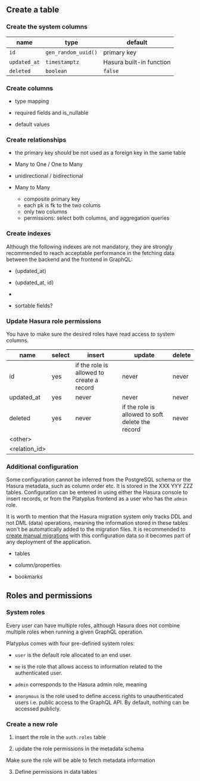 ## Create a table

### Create the system columns

| name         | type                | default                  |
| ------------ | ------------------- | ------------------------ |
| `id`         | `gen_random_uuid()` | primary key              |
| `updated_at` | `timestamptz`       | Hasura built-in function |
| `deleted`    | `boolean`           | `false`                  |

### Create columns

- type mapping

- required fields and is_nullable

- default values

### Create relationships

- the primary key should be not used as a foreign key in the same table

- Many to One / One to Many

- unidirectional / bidirectional

- Many to Many
  - composite primary key
  - each pk is fk to the two colums
  - only two columns
  - permissions: select both columns, and aggregation queries

### Create indexes

Although the following indexes are not mandatory, they are strongly recommended to reach acceptable performance in the fetching data between the backend and the frontend in GraphQL:

- (updated_at)
- (updated_at, id)
-

- sortable fields?

### Update Hasura role permissions

You have to make sure the desired roles have read access to system columns.

| name           | select | insert                                    | update                                           | delete |
| -------------- | ------ | ----------------------------------------- | ------------------------------------------------ | ------ |
| id             | yes    | if the role is allowed to create a record | never                                            | never  |
| updated_at     | yes    | never                                     | never                                            | never  |
| deleted        | yes    | never                                     | if the role is allowed to soft delete the record | never  |
| \<other>       |        |                                           |                                                  |        |
| \<relation_id> |        |                                           |                                                  |        |

### Additional configuration

Some configuration cannot be inferred from the PostgreSQL schema or the Hasura metadata, such as column order etc. It is stored in the XXX YYY ZZZ tables. Configuration can be entered in using either the Hasura console to insert records, or from the Platyplus frontend as a user who has the `admin` role.

It is worth to mention that the Hasura migration system only tracks DDL and not DML (data) operations, meaning the information stored in these tables won't be automatically added to the migration files. It is recommended to [create manual migrations](https://hasura.io/docs/1.0/graphql/core/migrations/advanced/writing-migrations-manually.html) with this configuration data so it becomes part of any deployment of the application.

- tables

- column/properties

- bookmarks

## Roles and permissions

### System roles

Every user can have multiple roles, although Hasura does not combine multiple roles when running a given GraphQL operation.

Platyplus comes with four pre-defined system roles:

- `user` is the default role allocated to an end user.

- `me` is the role that allows access to information related to the authenticated user.

- `admin` corresponds to the Hasura admin role, meaning

- `anonymous` is the role used to define access rights to unauthenticated users i.e. public access to the GraphQL API. By default, nothing can be accessed publicly.

### Create a new role

1.  insert the role in the `auth.roles` table

2.  update the role permissions in the metadata schema

Make sure the role will be able to fetch metadata information

3.  Define permissions in data tables
